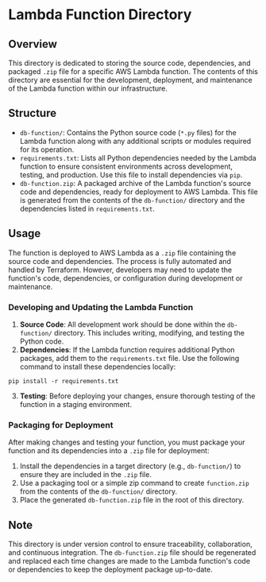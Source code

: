 # Lambda Function Directory

## Overview

This directory is dedicated to storing the source code, dependencies, and packaged `.zip` file for a specific AWS Lambda function. The contents of this directory are essential for the development, deployment, and maintenance of the Lambda function within our infrastructure.

## Structure

- `db-function/`: Contains the Python source code (`*.py` files) for the Lambda function along with any additional scripts or modules required for its operation.
- `requirements.txt`: Lists all Python dependencies needed by the Lambda function to ensure consistent environments across development, testing, and production. Use this file to install dependencies via `pip`.
- `db-function.zip`: A packaged archive of the Lambda function's source code and dependencies, ready for deployment to AWS Lambda. This file is generated from the contents of the `db-function/` directory and the dependencies listed in `requirements.txt`.

## Usage

The function is deployed to AWS Lambda as a `.zip` file containing the source code and dependencies. The process is fully automated and handled by Terraform. However, developers may need to update the function's code, dependencies, or configuration during development or maintenance.

### Developing and Updating the Lambda Function

1. **Source Code**: All development work should be done within the `db-function/` directory. This includes writing, modifying, and testing the Python code.
2. **Dependencies**: If the Lambda function requires additional Python packages, add them to the `requirements.txt` file. Use the following command to install these dependencies locally:

`pip install -r requirements.txt`

3. **Testing**: Before deploying your changes, ensure thorough testing of the function in a staging environment.

### Packaging for Deployment

After making changes and testing your function, you must package your function and its dependencies into a `.zip` file for deployment:

1. Install the dependencies in a target directory (e.g., `db-function/`) to ensure they are included in the `.zip` file.
2. Use a packaging tool or a simple zip command to create `function.zip` from the contents of the `db-function/` directory.
3. Place the generated `db-function.zip` file in the root of this directory.

## Note

This directory is under version control to ensure traceability, collaboration, and continuous integration. The `db-function.zip` file should be regenerated and replaced each time changes are made to the Lambda function's code or dependencies to keep the deployment package up-to-date.
